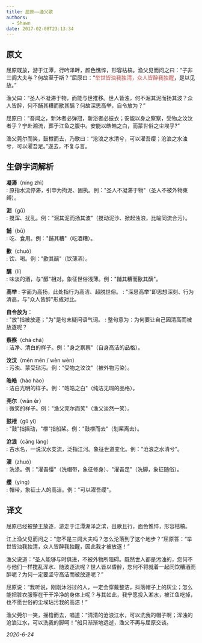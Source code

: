 ```yaml
---
title: 屈原——渔父歌
authors:
  - Shawn
date: 2017-02-08T23:13:34
---
```


## 原文

屈原既放，游于江潭，行吟泽畔，颜色憔悴，形容枯槁。渔父见而问之曰：“子非三闾大夫与？何故至于斯？”屈原曰：“<font color="#c0504d">举世皆浊我独清，众人皆醉我独醒</font>，是以见放。”

<!-- more -->

渔父曰：“圣人不凝滞于物，而能与世推移。世人皆浊，何不淈其泥而扬其波？众人皆醉，何不餔其糟而歠其醨？何故深思高举，自令放为？”

屈原曰：“吾闻之，新沐者必弹冠，新浴者必振衣；安能以身之察察，受物之汶汶者乎？宁赴湘流，葬于江鱼之腹中。安能以皓皓之白，而蒙世俗之尘埃乎?”  

渔父莞尔而笑，鼓枻而去，乃歌曰：“沧浪之水清兮，可以濯吾缨；沧浪之水浊兮，可以濯吾足。”遂去，不复与言。

## 生僻字词解析

**凝滞**（níng zhì）  
: 原指水流停滞，引申为拘泥、固执。例："圣人不凝滞于物"（圣人不被外物束缚）。

**淈**（gǔ）  
: 搅浑、扰乱。例："淈其泥而扬其波"（搅动泥沙、掀起浊浪，比喻同流合污）。

**餔**（bū）  
: 吃、食用。例："餔其糟"（吃酒糟）。

**歠**（chuò）  
: 饮、喝。例："歠其醨"（饮薄酒）。

**醨**（lí）  
: 味淡的酒，与"醇"相对。象征世俗浅薄。例："餔其糟而歠其醨"。

**​高举​**​
:  字面为高扬，此处指行为高洁、超脱世俗。
:   "深思高举"即思想深刻、行为清高，与"众人皆醉"形成对比。

**​自令放为​**​：  
:   "放"指被放逐；"为"是句末疑问语气词。
:   整句意为：为何要让自己因清高而被放逐呢？

**察察**（chá chá）  
: 洁净、清白的样子。例："身之察察"（自身高洁的品格）。

**汶汶**（mén mén / wèn wèn）  
: 污浊、蒙受玷污。例："受物之汶汶"（被外物污染）。

**皓皓**（hào hào）  
: 洁白光明的样子。例："皓皓之白"（纯洁无瑕的品格）。

**莞尔**（wǎn ěr）  
: 微笑的样子。例："渔父莞尔而笑"（渔父淡然一笑）。

**鼓枻**（gǔ yì）  
: "鼓"指摇动，"枻"指船桨。例："鼓枻而去"（划桨离去）。

**沧浪**（cāng láng）  
: 古水名，一说汉水支流，泛指江河。象征世道变化。例："沧浪之水清兮"。

**濯**（zhuó）  
: 洗涤。例："濯吾缨"（洗帽带，象征修身）、"濯吾足"（洗脚，象征随俗）。

**缨**（yīng）  
: 帽带，象征士人的高洁。例："可以濯吾缨"。


## 译文

屈原已经被楚王放逐，游走于江潭湖泽之滨，且歌且行，面色憔悴，形容枯槁。

江上渔父见而问之：“您不是三闾大夫吗？怎么沦落到了这个地步？”屈原答：“举世皆浊我独清，众人皆醉我独醒，因此我才被放逐！”

渔父说道：“圣人能够与时俱进，不被外物所阻碍。既然世人都是污浊的，您何不与他们一样搅乱浑水、随波逐流呢？世人皆以昏醉，您何不将就着一起同饮糟酒而醉呢？为何一定要坚守高洁而被放逐呢？”

屈原说：“我听说，刚刚沐浴过的人，一定会穿戴整洁，抖落帽子上的灰尘；怎么能把脏衣服穿在干干净净的身体上呢？与其如此，我宁愿投入湘水，被江鱼吃掉，也不愿世俗的尘埃玷污我的高洁！”

渔父莞尔一笑，摇橹而去，唱道：“清清的沧浪江水，可以洗我的帽子啊；浑浊的沧浪江水，可以洗我的脚呵！”船只渐渐地远逝，渔父不再与屈原交谈。

*2020-6-24*